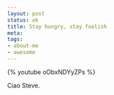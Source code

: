 ```yaml
--- 
layout: post
status: ok
title: Stay hungry, stay foolish
meta: 
tags: 
- about-me
- awesome
---
```

{% youtube oObxNDYyZPs %}

Ciao Steve.
